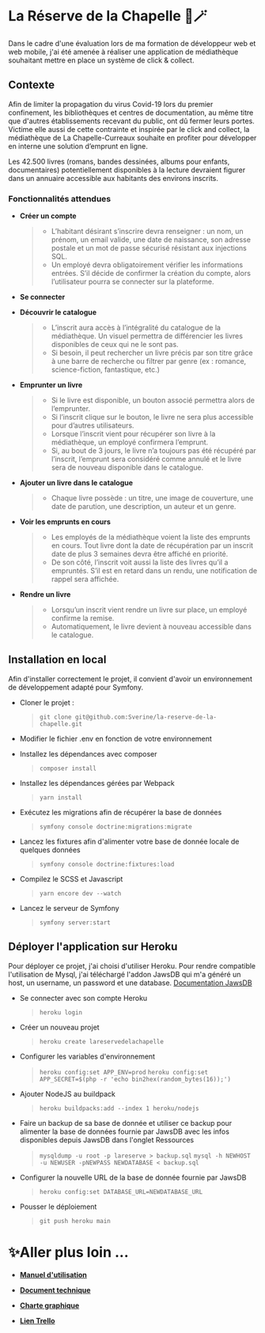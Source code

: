 # La Réserve de la Chapelle 📔🪄


Dans le cadre d'une évaluation lors de ma formation de développeur web et web mobile, j'ai été amenée à réaliser une application de médiathèque souhaitant mettre en place un système de click & collect.



## Contexte
Afin de limiter la propagation du virus Covid-19 lors du premier confinement, les bibliothèques et centres de documentation, au même titre que d'autres établissements recevant du public, ont dû fermer leurs portes. Victime elle aussi de cette contrainte et inspirée par le click and collect, la médiathèque de La Chapelle-Curreaux souhaite en profiter pour développer en interne une solution d’emprunt en ligne.

Les 42.500 livres (romans, bandes dessinées, albums pour enfants, documentaires) potentiellement disponibles à la lecture devraient figurer dans un annuaire accessible aux habitants des environs inscrits.

### Fonctionnalités attendues
- **Créer un compte**
  >   - L’habitant désirant s’inscrire devra renseigner : un nom, un prénom, un email valide, une date de naissance, son adresse postale et un mot de passe sécurisé résistant aux injections SQL.
  >   - Un employé devra obligatoirement vérifier les informations entrées. S’il décide de confirmer la création du compte, alors l’utilisateur pourra se connecter sur la plateforme.

- **Se connecter**
- **Découvrir le catalogue**
  >   - L’inscrit aura accès à l’intégralité du catalogue de la médiathèque. Un visuel permettra de différencier les livres disponibles de ceux qui ne le sont pas.
  >   - Si besoin, il peut rechercher un livre précis par son titre grâce à une barre de recherche ou filtrer par genre (ex : romance, science-fiction, fantastique, etc.)

-  **Emprunter un livre**
   >   -   Si le livre est disponible, un bouton associé permettra alors de l’emprunter.
   >   -   Si l’inscrit clique sur le bouton, le livre ne sera plus accessible pour d’autres utilisateurs.
   >   -   Lorsque l’inscrit vient pour récupérer son livre à la médiathèque, un employé confirmera l’emprunt.
   >   -   Si, au bout de 3 jours, le livre n’a toujours pas été récupéré par l’inscrit, l’emprunt sera considéré comme annulé et le livre sera de nouveau disponible dans le catalogue.

-   **Ajouter un livre dans le catalogue**
    >   -  Chaque livre possède : un titre, une image de couverture, une date de parution, une description, un auteur et un genre.

-   **Voir les emprunts en cours**
    >   -    Les employés de la médiathèque voient la liste des emprunts en cours. Tout livre dont la date de récupération par un inscrit date de plus 3 semaines devra être affiché en priorité.
    >   -    De son côté, l’inscrit voit aussi la liste des livres qu’il a empruntés. S’il est en retard dans un rendu, une notification de rappel sera affichée.

-   **Rendre un livre**
    >   -   Lorsqu’un inscrit vient rendre un livre sur place, un employé confirme la remise.
    >   -   Automatiquement, le livre devient à nouveau accessible dans le catalogue.



## Installation en local

Afin d'installer correctement le projet, il convient d'avoir un environnement de développement adapté pour Symfony.

- Cloner le projet :
  > ``git clone git@github.com:Sverine/la-reserve-de-la-chapelle.git``

- Modifier le fichier .env en fonction de votre environnement
- Installez les dépendances avec composer
  > ``composer install``

- Installez les dépendances gérées par Webpack
  > ``yarn install``

- Exécutez les migrations afin de récupérer la base de données
  > ``symfony console doctrine:migrations:migrate``

- Lancez les fixtures afin d'alimenter votre base de donnée locale de quelques données
  > ``symfony console doctrine:fixtures:load``

- Compilez le SCSS et Javascript
  > ``yarn encore dev --watch``

- Lancez le serveur de Symfony
  > ``symfony server:start``

## Déployer l'application sur Heroku

Pour déployer ce projet, j'ai choisi d'utiliser Heroku.
Pour rendre compatible l'utilisation de Mysql, j'ai téléchargé l'addon JawsDB qui m'a généré un host, un username, un password et une database.
[Documentation JawsDB](https://devcenter.heroku.com/articles/jawsdb)

- Se connecter avec son compte Heroku
  >``heroku login``
- Créer un nouveau projet
  >  ``heroku create lareservedelachapelle``

- Configurer les variables d'environnement
  >  ``heroku config:set APP_ENV=prod``
  >  ``heroku config:set APP_SECRET=$(php -r 'echo bin2hex(random_bytes(16));')``

- Ajouter NodeJS au buildpack
  >  ``heroku buildpacks:add --index 1 heroku/nodejs``

- Faire un backup de sa base de donnée et utiliser ce backup pour alimenter la base de données fournie par JawsDB avec les infos disponibles depuis JawsDB dans l'onglet Ressources
    >  ``mysqldump -u root -p lareserve > backup.sql``
    >  ``mysql -h NEWHOST -u NEWUSER -pNEWPASS NEWDATABASE < backup.sql``

- Configurer la nouvelle URL de la base de donnée fournie par JawsDB
    >  ``heroku config:set DATABASE_URL=NEWDATABASE_URL``

- Pousser le déploiement
    > ``git push heroku main``



# ✨Aller plus loin ...

- **[Manuel d'utilisation](https://github.com/Sverine/la-reserve-de-la-chapelle/blob/main/pdf/manuel-utilisation.pdf)**

- **[Document technique](https://github.com/Sverine/la-reserve-de-la-chapelle/blob/main/pdf/document-technique.pdf)**

- **[Charte graphique](https://github.com/Sverine/la-reserve-de-la-chapelle/blob/main/pdf/charte-graphique.pdf)**

- **[Lien Trello](https://trello.com/invite/b/eFiPs8H4/abf31266a26bd669710a8bd545796e09/la-r%C3%A9serve-de-la-chapelle)**